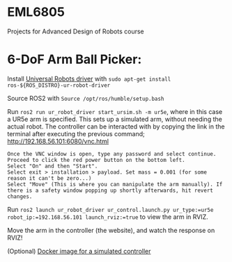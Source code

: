 # EML6805
Projects for Advanced Design of Robots course

# 6-DoF Arm Ball Picker:

Install [Universal Robots driver](https://github.com/UniversalRobots/Universal_Robots_ROS2_Driver) with `sudo apt-get install ros-${ROS_DISTRO}-ur-robot-driver`

Source ROS2 with `Source /opt/ros/humble/setup.bash`

Run `ros2 run ur_robot_driver start_ursim.sh -m ur5e`, where in this case a UR5e arm is specified. This sets up a simulated arm, without needing the actual robot. The controller can be interacted with by copying the link in the terminal after executing the previous command; http://192.168.56.101:6080/vnc.html

    Once the VNC window is open, type any password and select continue.  
    Proceed to click the red power button on the bottom left.  
    Select "On" and then "Start".  
    Select exit > installation > payload. Set mass = 0.001 (for some reason it can't be zero...)  
    Select "Move" (This is where you can manipulate the arm manually). If there is a safety window popping up shortly afterwards, hit revert changes.  

Run `ros2 launch ur_robot_driver ur_control.launch.py ur_type:=ur5e robot_ip:=192.168.56.101 launch_rviz:=true` to view the arm in RVIZ.

Move the arm in the controller (the website), and watch the response on RVIZ! 

(Optional) [Docker image for a simulated controller](https://hub.docker.com/r/universalrobots/ursim_e-series) 

